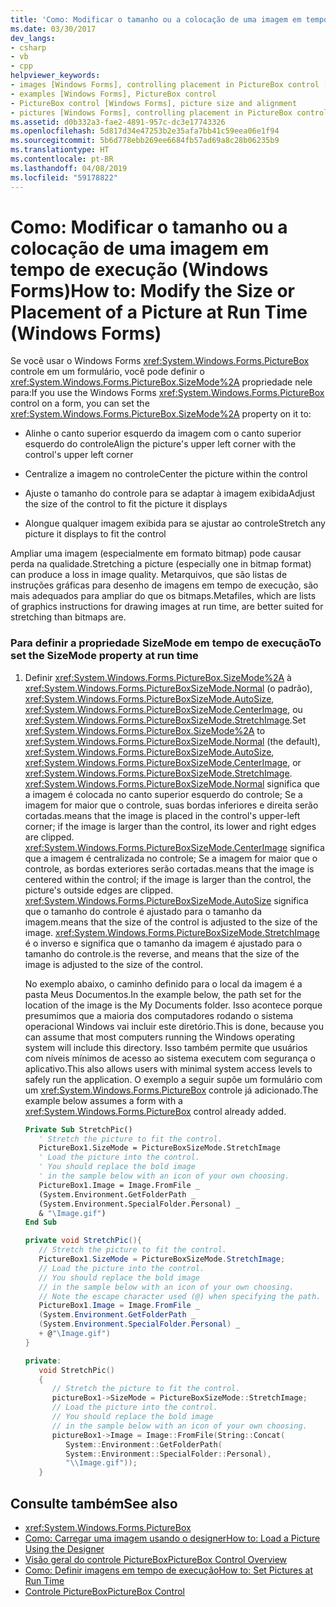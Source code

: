 ```yaml
---
title: 'Como: Modificar o tamanho ou a colocação de uma imagem em tempo de execução (Windows Forms)'
ms.date: 03/30/2017
dev_langs:
- csharp
- vb
- cpp
helpviewer_keywords:
- images [Windows Forms], controlling placement in PictureBox control [Windows Forms]
- examples [Windows Forms], PictureBox control
- PictureBox control [Windows Forms], picture size and alignment
- pictures [Windows Forms], controlling placement in PictureBox control [Windows Forms]
ms.assetid: d0b332a3-fae2-4891-957c-dc3e17743326
ms.openlocfilehash: 5d817d34e47253b2e35afa7bb41c59eea06e1f94
ms.sourcegitcommit: 5b6d778ebb269ee6684fb57ad69a8c28b06235b9
ms.translationtype: HT
ms.contentlocale: pt-BR
ms.lasthandoff: 04/08/2019
ms.locfileid: "59178822"
---
```

# <a name="how-to-modify-the-size-or-placement-of-a-picture-at-run-time-windows-forms"></a><span data-ttu-id="3a40c-102">Como: Modificar o tamanho ou a colocação de uma imagem em tempo de execução (Windows Forms)</span><span class="sxs-lookup"><span data-stu-id="3a40c-102">How to: Modify the Size or Placement of a Picture at Run Time (Windows Forms)</span></span>
<span data-ttu-id="3a40c-103">Se você usar o Windows Forms <xref:System.Windows.Forms.PictureBox> controle em um formulário, você pode definir o <xref:System.Windows.Forms.PictureBox.SizeMode%2A> propriedade nele para:</span><span class="sxs-lookup"><span data-stu-id="3a40c-103">If you use the Windows Forms <xref:System.Windows.Forms.PictureBox> control on a form, you can set the <xref:System.Windows.Forms.PictureBox.SizeMode%2A> property on it to:</span></span>  
  
-   <span data-ttu-id="3a40c-104">Alinhe o canto superior esquerdo da imagem com o canto superior esquerdo do controle</span><span class="sxs-lookup"><span data-stu-id="3a40c-104">Align the picture's upper left corner with the control's upper left corner</span></span>  
  
-   <span data-ttu-id="3a40c-105">Centralize a imagem no controle</span><span class="sxs-lookup"><span data-stu-id="3a40c-105">Center the picture within the control</span></span>  
  
-   <span data-ttu-id="3a40c-106">Ajuste o tamanho do controle para se adaptar à imagem exibida</span><span class="sxs-lookup"><span data-stu-id="3a40c-106">Adjust the size of the control to fit the picture it displays</span></span>  
  
-   <span data-ttu-id="3a40c-107">Alongue qualquer imagem exibida para se ajustar ao controle</span><span class="sxs-lookup"><span data-stu-id="3a40c-107">Stretch any picture it displays to fit the control</span></span>  
  
 <span data-ttu-id="3a40c-108">Ampliar uma imagem (especialmente em formato bitmap) pode causar perda na qualidade.</span><span class="sxs-lookup"><span data-stu-id="3a40c-108">Stretching a picture (especially one in bitmap format) can produce a loss in image quality.</span></span> <span data-ttu-id="3a40c-109">Metarquivos, que são listas de instruções gráficas para desenho de imagens em tempo de execução, são mais adequados para ampliar do que os bitmaps.</span><span class="sxs-lookup"><span data-stu-id="3a40c-109">Metafiles, which are lists of graphics instructions for drawing images at run time, are better suited for stretching than bitmaps are.</span></span>  
  
### <a name="to-set-the-sizemode-property-at-run-time"></a><span data-ttu-id="3a40c-110">Para definir a propriedade SizeMode em tempo de execução</span><span class="sxs-lookup"><span data-stu-id="3a40c-110">To set the SizeMode property at run time</span></span>  
  
1.  <span data-ttu-id="3a40c-111">Definir <xref:System.Windows.Forms.PictureBox.SizeMode%2A> à <xref:System.Windows.Forms.PictureBoxSizeMode.Normal> (o padrão), <xref:System.Windows.Forms.PictureBoxSizeMode.AutoSize>, <xref:System.Windows.Forms.PictureBoxSizeMode.CenterImage>, ou <xref:System.Windows.Forms.PictureBoxSizeMode.StretchImage>.</span><span class="sxs-lookup"><span data-stu-id="3a40c-111">Set <xref:System.Windows.Forms.PictureBox.SizeMode%2A> to <xref:System.Windows.Forms.PictureBoxSizeMode.Normal> (the default), <xref:System.Windows.Forms.PictureBoxSizeMode.AutoSize>, <xref:System.Windows.Forms.PictureBoxSizeMode.CenterImage>, or <xref:System.Windows.Forms.PictureBoxSizeMode.StretchImage>.</span></span> <xref:System.Windows.Forms.PictureBoxSizeMode.Normal> <span data-ttu-id="3a40c-112">significa que a imagem é colocada no canto superior esquerdo do controle; Se a imagem for maior que o controle, suas bordas inferiores e direita serão cortadas.</span><span class="sxs-lookup"><span data-stu-id="3a40c-112">means that the image is placed in the control's upper-left corner; if the image is larger than the control, its lower and right edges are clipped.</span></span> <xref:System.Windows.Forms.PictureBoxSizeMode.CenterImage> <span data-ttu-id="3a40c-113">significa que a imagem é centralizada no controle; Se a imagem for maior que o controle, as bordas exteriores serão cortadas.</span><span class="sxs-lookup"><span data-stu-id="3a40c-113">means that the image is centered within the control; if the image is larger than the control, the picture's outside edges are clipped.</span></span> <xref:System.Windows.Forms.PictureBoxSizeMode.AutoSize> <span data-ttu-id="3a40c-114">significa que o tamanho do controle é ajustado para o tamanho da imagem.</span><span class="sxs-lookup"><span data-stu-id="3a40c-114">means that the size of the control is adjusted to the size of the image.</span></span> <xref:System.Windows.Forms.PictureBoxSizeMode.StretchImage> <span data-ttu-id="3a40c-115">é o inverso e significa que o tamanho da imagem é ajustado para o tamanho do controle.</span><span class="sxs-lookup"><span data-stu-id="3a40c-115">is the reverse, and means that the size of the image is adjusted to the size of the control.</span></span>  
  
     <span data-ttu-id="3a40c-116">No exemplo abaixo, o caminho definido para o local da imagem é a pasta Meus Documentos.</span><span class="sxs-lookup"><span data-stu-id="3a40c-116">In the example below, the path set for the location of the image is the My Documents folder.</span></span> <span data-ttu-id="3a40c-117">Isso acontece porque presumimos que a maioria dos computadores rodando o sistema operacional Windows vai incluir este diretório.</span><span class="sxs-lookup"><span data-stu-id="3a40c-117">This is done, because you can assume that most computers running the Windows operating system will include this directory.</span></span> <span data-ttu-id="3a40c-118">Isso também permite que usuários com níveis mínimos de acesso ao sistema executem com segurança o aplicativo.</span><span class="sxs-lookup"><span data-stu-id="3a40c-118">This also allows users with minimal system access levels to safely run the application.</span></span> <span data-ttu-id="3a40c-119">O exemplo a seguir supõe um formulário com um <xref:System.Windows.Forms.PictureBox> controle já adicionado.</span><span class="sxs-lookup"><span data-stu-id="3a40c-119">The example below assumes a form with a <xref:System.Windows.Forms.PictureBox> control already added.</span></span>  
  
    ```vb  
    Private Sub StretchPic()  
       ' Stretch the picture to fit the control.  
       PictureBox1.SizeMode = PictureBoxSizeMode.StretchImage  
       ' Load the picture into the control.  
       ' You should replace the bold image   
       ' in the sample below with an icon of your own choosing.  
       PictureBox1.Image = Image.FromFile _  
       (System.Environment.GetFolderPath _  
       (System.Environment.SpecialFolder.Personal) _  
       & "\Image.gif")  
    End Sub  
    ```  
  
    ```csharp  
    private void StretchPic(){  
       // Stretch the picture to fit the control.  
       PictureBox1.SizeMode = PictureBoxSizeMode.StretchImage;  
       // Load the picture into the control.  
       // You should replace the bold image   
       // in the sample below with an icon of your own choosing.  
       // Note the escape character used (@) when specifying the path.  
       PictureBox1.Image = Image.FromFile _  
       (System.Environment.GetFolderPath _  
       (System.Environment.SpecialFolder.Personal) _  
       + @"\Image.gif")  
    }  
    ```  
  
    ```cpp  
    private:  
       void StretchPic()  
       {  
          // Stretch the picture to fit the control.  
          pictureBox1->SizeMode = PictureBoxSizeMode::StretchImage;  
          // Load the picture into the control.  
          // You should replace the bold image   
          // in the sample below with an icon of your own choosing.  
          pictureBox1->Image = Image::FromFile(String::Concat(  
             System::Environment::GetFolderPath(  
             System::Environment::SpecialFolder::Personal),  
             "\\Image.gif"));  
       }  
    ```  
  
## <a name="see-also"></a><span data-ttu-id="3a40c-120">Consulte também</span><span class="sxs-lookup"><span data-stu-id="3a40c-120">See also</span></span>

- <xref:System.Windows.Forms.PictureBox>
- [<span data-ttu-id="3a40c-121">Como: Carregar uma imagem usando o designer</span><span class="sxs-lookup"><span data-stu-id="3a40c-121">How to: Load a Picture Using the Designer</span></span>](how-to-load-a-picture-using-the-designer-windows-forms.md)
- [<span data-ttu-id="3a40c-122">Visão geral do controle PictureBox</span><span class="sxs-lookup"><span data-stu-id="3a40c-122">PictureBox Control Overview</span></span>](picturebox-control-overview-windows-forms.md)
- [<span data-ttu-id="3a40c-123">Como: Definir imagens em tempo de execução</span><span class="sxs-lookup"><span data-stu-id="3a40c-123">How to: Set Pictures at Run Time</span></span>](how-to-set-pictures-at-run-time-windows-forms.md)
- [<span data-ttu-id="3a40c-124">Controle PictureBox</span><span class="sxs-lookup"><span data-stu-id="3a40c-124">PictureBox Control</span></span>](picturebox-control-windows-forms.md)
